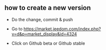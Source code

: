 
## how to create a new version

- Do the change, commit & push

- Go to https://market.jeedom.com/index.php?v=d&p=market_display&id=4324

- Click on Github beta or Github stable
  


